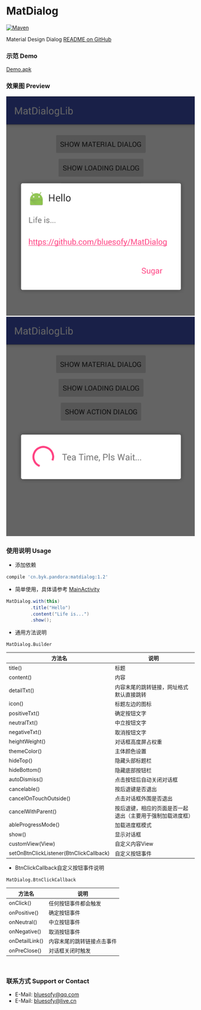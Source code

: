# MatDialog

[ ![Maven](https://api.bintray.com/packages/blueyuki/maven/MatDialog/images/download.svg) ](https://bintray.com/blueyuki/maven/MatDialog/_latestVersion)

Material Design Dialog
[README on GitHub](https://github.com/bluesofy/MatDialog/blob/master/README.md)
<br>

### 示范 Demo
[Demo.apk](https://github.com/bluesofy/MatDialog/blob/master/preview/demo.apk)
<br>

### 效果图  Preview
![Review](https://github.com/bluesofy/MatDialog/blob/master/preview/preview.png "对话框")
![Review](https://github.com/bluesofy/MatDialog/blob/master/preview/preview2.png "加载进度框")
<br>

### 使用说明  Usage
- 添加依赖
```gradle
compile 'cn.byk.pandora:matdialog:1.2'
```
- 简单使用，具体请参考
[MainActivity](https://github.com/bluesofy/MatDialog/blob/master/app/src/main/java/cn/byk/pandora/matdialoglib/MainActivity.java)
```java
MatDialog.with(this)
         .title("Hello")
         .content("Life is...")
         .show();
```
- 通用方法说明
```
MatDialog.Builder
```
| 方法名 | 说明 |
| ---- | ---- |
| title() | 标题 |
| content() | 内容 |
| detailTxt() | 内容末尾的跳转链接，网址格式默认直接跳转 |
| icon() | 标题左边的图标 |
| positiveTxt() | 确定按钮文字 |
| neutralTxt() | 中立按钮文字 |
| negativeTxt() | 取消按钮文字 |
| heightWeight() | 对话框高度屏占权重 |
| themeColor() | 主体颜色设置 |
| hideTop() | 隐藏头部标题栏 |
| hideBottom() | 隐藏底部按钮栏 |
| autoDismiss() | 点击按钮后自动关闭对话框 |
| cancelable() | 按后退键是否退出 |
| cancelOnTouchOutside() | 点击对话框外围是否退出 |
| cancelWithParent() | 按后退键，相应的页面是否一起退出（主要用于强制加载进度框） |
| ableProgressMode() | 加载进度框模式 |
| show() | 显示对话框 |
| customView(View) | 自定义内容View |
| setOnBtnClickListener(BtnClickCallback) | 自定义按钮事件 |
- BtnClickCallback自定义按钮事件说明
```
MatDialog.BtnClickCallback
```
| 方法名 | 说明 |
| ---- | ---- |
| onClick() | 任何按钮事件都会触发 |
| onPositive() | 确定按钮事件 |
| onNeutral() | 中立按钮事件 |
| onNegative() | 取消按钮事件 |
| onDetailLink() | 内容末尾的跳转链接点击事件 |
| onPreClose() | 对话框关闭时触发 |
<br>

### 联系方式  Support or Contact
- E-Mail: bluesofy@qq.com
- E-Mail: bluesofy@live.cn
